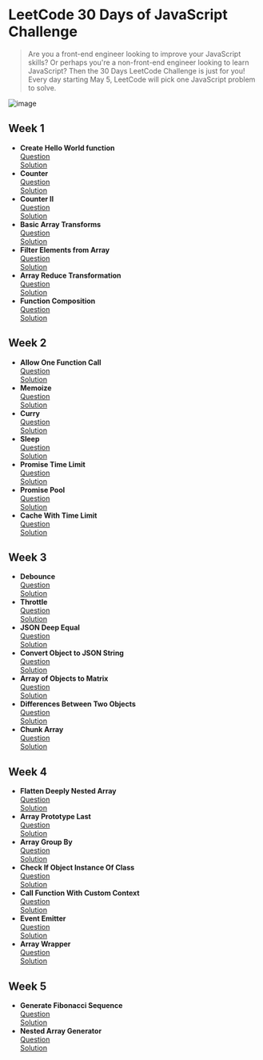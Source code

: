 # LeetCode 30 Days of JavaScript Challenge

> Are you a front-end engineer looking to improve your JavaScript skills? Or perhaps you're a non-front-end engineer looking to learn JavaScript? Then the 30 Days LeetCode Challenge is just for you!
> Every day starting May 5, LeetCode will pick one JavaScript problem to solve.

![image](https://assets.leetcode.com/users/images/9c322edc-23ee-4209-9ea2-9ddb8cdae37e_1682547654.0184836.png)

## Week 1

- **Create Hello World function**  
  [Question](https://datayi.cn/w/QPDw0kJR)  
  [Solution](https://github.com/weixinnnn/leetcode-js-30-days-challenge/blob/main/week1/d1_create-hello-world-function.ts)
- **Counter**  
  [Question](https://datayi.cn/w/xogkVqBo)  
  [Solution](https://github.com/weixinnnn/leetcode-js-30-days-challenge/blob/main/week1/d2_counter.ts)
- **Counter II**  
  [Question](https://datayi.cn/w/xRxVYOXo)  
  [Solution](https://github.com/weixinnnn/leetcode-js-30-days-challenge/blob/main/week1/d3_counter-ii.ts)
- **Basic Array Transforms**  
  [Question](https://datayi.cn/w/noqbNOv9)  
  [Solution](https://github.com/weixinnnn/leetcode-js-30-days-challenge/blob/main/week1/d4_basic-array-transform.ts)
- **Filter Elements from Array**  
  [Question](https://datayi.cn/w/a9a5VZr9)  
  [Solution](https://github.com/weixinnnn/leetcode-js-30-days-challenge/blob/main/week1/d5_filter-elements-from-array.ts)
- **Array Reduce Transformation**  
  [Question](https://datayi.cn/w/nPN45jD9)  
  [Solution](https://github.com/weixinnnn/leetcode-js-30-days-challenge/blob/main/week1/d6_array-reduce-transformation.ts)
- **Function Composition**  
  [Question](https://datayi.cn/w/4PY7wZM9)  
  [Solution](https://github.com/weixinnnn/leetcode-js-30-days-challenge/blob/main/week1/d7_function-composition.ts)

## Week 2

- **Allow One Function Call**  
  [Question](https://datayi.cn/w/a9By01Oo)  
  [Solution](https://github.com/weixinnnn/leetcode-js-30-days-challenge/blob/main/week2/d8_allow-one-function-call.ts)
- **Memoize**  
  [Question](https://datayi.cn/w/nRbADVd9)  
  [Solution](https://github.com/weixinnnn/leetcode-js-30-days-challenge/blob/main/week2/d9_memoize.ts)
- **Curry**  
  [Question](https://datayi.cn/w/QRekxgjo)  
  [Solution](https://github.com/weixinnnn/leetcode-js-30-days-challenge/blob/main/week2/d10_curry.ts)
- **Sleep**  
  [Question](https://datayi.cn/w/5Rp2Wmzo)  
  [Solution](https://github.com/weixinnnn/leetcode-js-30-days-challenge/blob/main/week2/d11_sleep.ts)
- **Promise Time Limit**  
  [Question](https://datayi.cn/w/nombN5Z9)  
  [Solution](https://github.com/weixinnnn/leetcode-js-30-days-challenge/blob/main/week2/d12_promise-time-limit.ts)
- **Promise Pool**  
  [Question](https://datayi.cn/w/3oLQwOg9)  
  [Solution](https://github.com/weixinnnn/leetcode-js-30-days-challenge/blob/main/week2/d13_promise-pool.ts)
- **Cache With Time Limit**  
  [Question](https://datayi.cn/w/1P64Enz9)  
  [Solution](https://github.com/weixinnnn/leetcode-js-30-days-challenge/blob/main/week2/d14_cache-with-time-limit.ts)

## Week 3

- **Debounce**  
  [Question](https://datayi.cn/w/AovN2Ojo)  
  [Solution](https://github.com/weixinnnn/leetcode-js-30-days-challenge/blob/main/week3/d15_debounce.ts)
- **Throttle**  
  [Question](https://datayi.cn/w/bR7jOnr9)  
  [Solution](https://github.com/weixinnnn/leetcode-js-30-days-challenge/blob/main/week3/d16_throttle.ts)
- **JSON Deep Equal**  
  [Question](https://datayi.cn/w/4PKqJ0z9)  
  [Solution](https://github.com/weixinnnn/leetcode-js-30-days-challenge/blob/main/week3/d17_json-deep-equal.ts)
- **Convert Object to JSON String**  
  [Question](https://datayi.cn/w/GPnkNmWo)  
  [Solution](https://github.com/weixinnnn/leetcode-js-30-days-challenge/blob/main/week3/d18_object-to-json-string.ts)
- **Array of Objects to Matrix**  
  [Question](https://datayi.cn/w/EoZk0Zy9)  
  [Solution](https://github.com/weixinnnn/leetcode-js-30-days-challenge/blob/main/week3/d19_array-of-objects-to-matrix.ts)
- **Differences Between Two Objects**  
  [Question](https://datayi.cn/w/LPdzgyA9)  
  [Solution](https://github.com/weixinnnn/leetcode-js-30-days-challenge/blob/main/week3/d20_differences-between-two-objects.ts)
- **Chunk Array**  
  [Question](https://datayi.cn/w/YoXvrdGR)  
  [Solution](https://github.com/weixinnnn/leetcode-js-30-days-challenge/blob/main/week3/d21_chunk-array.ts)

## Week 4

- **Flatten Deeply Nested Array**  
  [Question](https://datayi.cn/w/rREX6Gm9)  
  [Solution](https://github.com/weixinnnn/leetcode-js-30-days-challenge/blob/main/week4/d22_flatten-deeply-nested-array.ts)
- **Array Prototype Last**  
  [Question](https://datayi.cn/w/GR434na9)  
  [Solution](https://github.com/weixinnnn/leetcode-js-30-days-challenge/blob/main/week4/d23_array-prototype-last.ts)
- **Array Group By**  
  [Question](https://datayi.cn/w/WoM5GZKo)  
  [Solution](https://github.com/weixinnnn/leetcode-js-30-days-challenge/blob/main/week4/d24_array-group-by.ts)
- **Check If Object Instance Of Class**  
  [Question](https://datayi.cn/w/qPkbxBwR)  
  [Solution](https://github.com/weixinnnn/leetcode-js-30-days-challenge/blob/main/week4/d25_check-if-onject-instance-of-class.ts)
- **Call Function With Custom Context**  
  [Question](https://datayi.cn/w/39lbqjpP)  
  [Solution](https://github.com/weixinnnn/leetcode-js-30-days-challenge/blob/main/week4/d26_call-function-with-custom-context.ts)
- **Event Emitter**  
  [Question](https://datayi.cn/w/lPQDyGjR)  
  [Solution](https://github.com/weixinnnn/leetcode-js-30-days-challenge/blob/main/week4/d27_event-emitter.ts)
- **Array Wrapper**  
  [Question](https://datayi.cn/w/1R3l3Q0P)  
  [Solution](https://github.com/weixinnnn/leetcode-js-30-days-challenge/blob/main/week4/d28_array-wrapper.ts)

## Week 5

- **Generate Fibonacci Sequence**  
  [Question](https://datayi.cn/w/xo040MEo)  
  [Solution](https://github.com/weixinnnn/leetcode-js-30-days-challenge/blob/main/week5/d29_generate_fibonacci_sequence.ts)
- **Nested Array Generator**  
  [Question](https://datayi.cn/w/JoOOVj1o)  
  [Solution](https://github.com/weixinnnn/leetcode-js-30-days-challenge/blob/main/week5/d30_nested-array-generator.ts)
